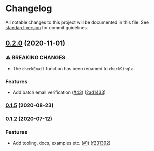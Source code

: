 # Changelog

All notable changes to this project will be documented in this file. See [standard-version](https://github.com/conventional-changelog/standard-version) for commit guidelines.

## [0.2.0](https://github.com/reacherhq/reacher-js/compare/v0.1.5...v0.2.0) (2020-11-01)


### ⚠ BREAKING CHANGES

* The `checkEmail` function has been renamed to `checkSingle`.

### Features

* Add batch email verification ([#43](https://github.com/reacherhq/reacher-js/issues/43)) ([2ad1433](https://github.com/reacherhq/reacher-js/commit/2ad14332c9fbee1d87cd52d9283f912a0965b775))

### [0.1.5](https://github.com/reacherhq/reacher-js/compare/v0.1.2...v0.1.5) (2020-08-23)

### 0.1.2 (2020-07-12)


### Features

* Add tooling, docs, examples etc. ([#1](https://github.com/reacherhq/reacher-js/issues/1)) ([f231392](https://github.com/reacherhq/reacher-js/commit/f231392738509b8988b29f12ba95110cada75acc))
